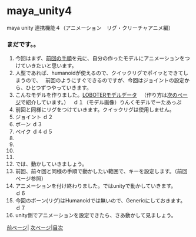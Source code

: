 # maya_unity4
maya unity 連携機能４（アニメーション　リグ・クリーチャアニメ編）

### まだです。。

1. 今回はまず、[前回の手順]()を元に、自分の作ったモデルにアニメーションをつけていきたいと思います。
1. 人型であれば、humanoidが使えるので、クイックリグでポイッとできてしまうので、  
前回のようにすぐできるのですが、今回はジョイントの設定から、ひとつずつやっていきます。
1. こんなモデルを作りました。[LOBOTERモデルデータ](https://github.com/175B005/maya_unity4/blob/master/directionf.zip)  
（作り方は[次のページ]()で紹介しています。）   
ｄ１（モデル画像）りんくモデルでーたあっぷ
1. 前回と同様にリグをつけていきます。クイックリグは使用しません。
1. ジョイント
ｄ２
1. ボーン
ｄ３
1. ベイク
ｄ４ｄ５
1. 
1. 
1. 
1. 
1. では、動かしていきましょう。
1. 前回、前々回と同様の手順で動かしたい範囲で、キーを設定します。（前回ページ参照）
1. アニメーションを付け終わりました。ではunityで動かしていきます。  
ｄ６
1. 今回のボーン(リグ)はHumanoidでは無いので、Genericにしておきます。  
ｄ７
1. unity側でアニメーションを設定できたら、さあ動かして見ましょう。

 [前ページ](https://github.com/175B005/maya_unity3a)| [次ページ](https://github.com/175B005/maya_unity5)|[目次](https://github.com/175B005/maya_unity_index)
